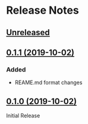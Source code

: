 # Release Notes

## [Unreleased](https://github.com/ishanvyas22/cakephp-inertiajs/compare/0.1.1...master)

## [0.1.1 (2019-10-02)](https://github.com/ishanvyas22/cakephp-inertiajs/compare/0.1.0...0.1.1)

### Added
- REAME.md format changes

## [0.1.0 (2019-10-02)](https://github.com/ishanvyas22/cakephp-inertiajs/releases/tag/0.1.0)

Initial Release
